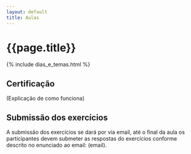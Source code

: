 ```yaml
---
layout: default
title: Aulas
---
```


# {{page.title}}

{% include dias_e_temas.html %}

## Certificação

(Explicação de como funciona)

## Submissão dos exercícios

A submissão dos exercícios se dará por via email, até o final da aula os participantes devem submeter as
respostas do exercícios conforme descrito no enunciado ao email: (email).
